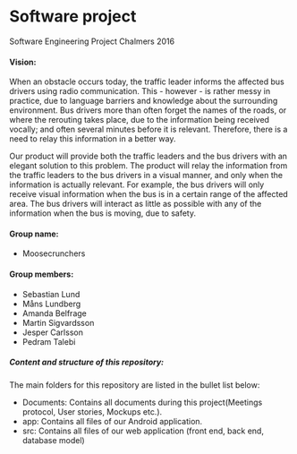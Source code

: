 # Software project

Software Engineering Project Chalmers 2016

#### Vision:
When an obstacle occurs today, the traffic leader informs the affected bus drivers using radio communication. This - however - is rather messy in practice, due to language barriers and knowledge about the surrounding environment. Bus drivers more than often forget the names of the roads, or where the rerouting takes place, due to the information being received vocally; and often several minutes before it is relevant. Therefore, there is a need to relay this information in a better way.

Our product will provide both the traffic leaders and the bus drivers with an elegant solution to this problem. The product will relay the information from the traffic leaders to the bus drivers in a visual manner, and only when the information is actually relevant. For example, the bus drivers will only receive visual information when the bus is in a certain range of the affected area. The bus drivers will interact as little as possible with any of the information when the bus is moving, due to safety.

#### Group name:
- Moosecrunchers

#### Group members:
- Sebastian Lund
- Måns Lundberg
- Amanda Belfrage
- Martin Sigvardsson
- Jesper Carlsson
- Pedram Talebi

##### Content and structure of this repository:
The main folders for this repository are listed in the bullet list below:

 - Documents: Contains all documents during this project(Meetings protocol, User stories, Mockups etc.).
 - app: Contains all files of our Android application. 
 - src: Contains all files of our web application (front end, back end, database model)

